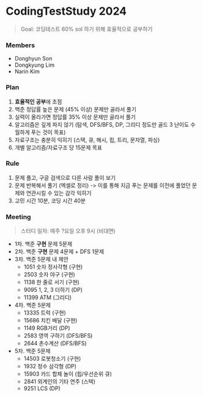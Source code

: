# CodingTestStudy 2024

> Goal: 코딩테스트 60% sol 하기 위해 효율적으로 공부하기

### Members
- Donghyun Son
- Dongkyung Lim
- Narin Kim

### Plan
1. **효율적인 공부**에 초점
2. 백준 정답률 높은 문제 (45% 이상) 문제만 골라서 풀기
3. 실력이 올라가면 정답률 35% 이상 문제만 골라서 풀기
4. 알고리즘은 깊게 파지 않기 (탐색, DFS/BFS, DP, 그리디 정도만 골드 3 난이도 수월하게 푸는 것이 목표)
5. 자료구조는 충분히 익히기 (스택, 큐, 해시, 힙, 트리, 문자열, 파싱)
6. 개별 알고리즘/자료구조 당 15문제 목표

### Rule
1. 문제 풀고, 구글 검색으로 다른 사람 풀이 보기
2. 문제 반복해서 풀기 (엑셀로 정리)
    -> 이를 통해 지금 푸는 문제를 이전에 풀었던 문제와 연관시킬 수 있는 감각 익히기
3. 고민 시간 10분, 코딩 시간 40분


### Meeting
> 스터디 일자: 매주 ?요일 오후 9시 (비대면)

- 1차. 백준 **구현** 문제 5문제
- 2차. 백준 **구현** 문제 4문제 + DFS 1문제
- 3차. 백준 5문제 내 제안
    - 1051 숫자 정사각형 (구현)
    - 2503 숫자 야구 (구현)
    - 1138 한 줄로 서기 (구현)
    - 9095 1, 2, 3 더하기 (DP)
    - 11399 ATM (그리디)
- 4차. 백준 5문제
    - 13335 트럭 (구현)
    - 15686 치킨 배달 (구현)
    - 1149 RGB거리 (DP)
    - 2583 영역 구하기 (DFS/BFS)
    - 2644 촌수계산 (DFS/BFS)
- 5차. 백준 5문제
    - 14503 로봇청소기 (구현)
    - 1932 정수 삼각형 (DP)
    - 15903 카드 합체 놀이 (힙/우선순위 큐)
    - 2841 외계인의 기타 연주 (스택)
    - 9251 LCS (DP)
    
